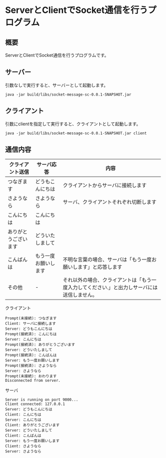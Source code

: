 # ServerとClientでSocket通信を行うプログラム

## 概要

ServerとClientでSocket通信を行うプログラムです。

## サーバー

引数なしで実行すると、サーバーとして起動します。

```shell
java -jar build/libs/socket-message-sc-0.0.1-SNAPSHOT.jar
```

## クライアント

引数にclientを指定して実行すると、クライアントとして起動します。

```shell
java -jar build/libs/socket-message-sc-0.0.1-SNAPSHOT.jar client
```

## 通信内容

| クライアント送信   | サーバ応答      | 内容                                             |
|------------|------------|------------------------------------------------|
| つなぎます      | どうもこんにちは   | クライアントからサーバに接続します                              |
| さようなら      | さようなら      | サーバ、クライアントそれぞれ切断します                            |
| こんにちは      | こんにちは      |                                                |
| ありがとうございます | どういたしまして   |                                                |
| こんばんは      | もう一度お願いします | 不明な言葉の場合、サーバは「もう一度お願いします」と応答します                |
| その他        | -          | それ以外の場合、クライアントは「もう一度入力してください.」と出力しサーバには送信しません。 |

クライアント

```text
Prompt(未接続): つなぎます
Client: サーバに接続します
Server: どうもこんにちは
Prompt(接続済): こんにちは
Server: こんにちは
Prompt(接続済): ありがとうございます
Server: どういたしまして
Prompt(接続済): こんばんは
Server: もう一度お願いします
Prompt(接続済): さようなら
Server: さようなら
Prompt(未接続): おわります
Disconnected from server.
```

サーバ

```text
Server is running on port 9000...
Client connected: 127.0.0.1
Server: どうもこんにちは
Client: こんにちは
Server: こんにちは
Client: ありがとうございます
Server: どういたしまして
Client: こんばんは
Server: もう一度お願いします
Client: さようなら
Server: さようなら
```
